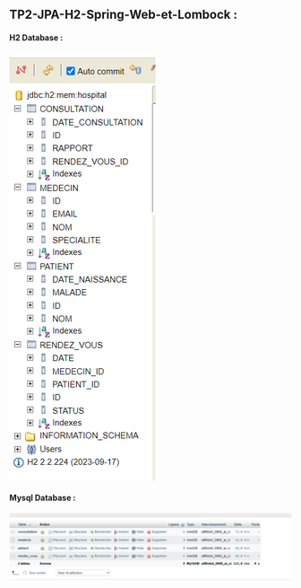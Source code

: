 <h2>TP2-JPA-H2-Spring-Web-et-Lombock :</h2>

<H4>H2 Database : </H4>
<img src="captures\h2.png"/>

<H4>Mysql Database : </H4>
<img src="captures\Mysql.png"/>
